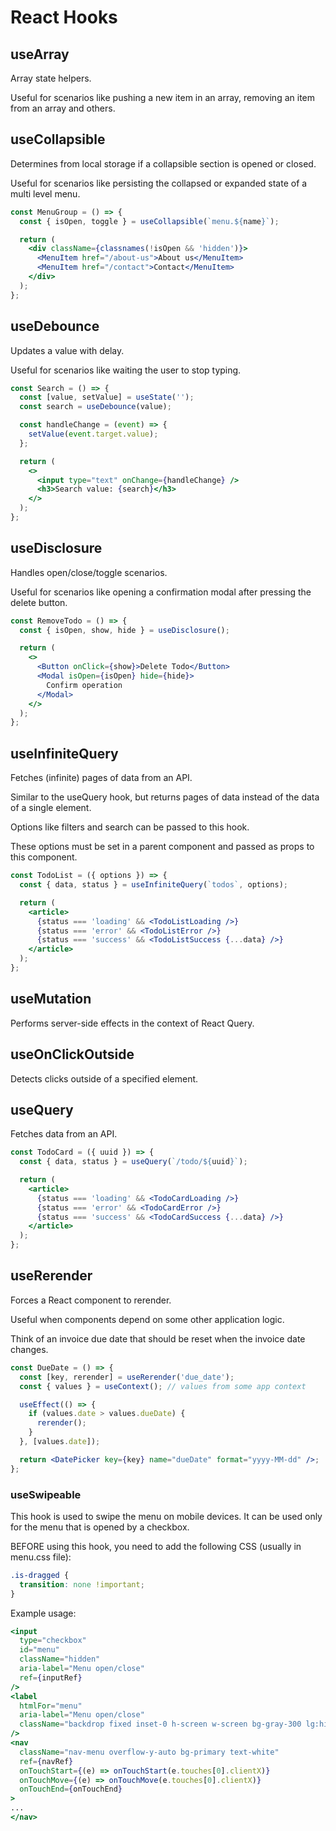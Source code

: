 # React Hooks

## useArray

Array state helpers.

Useful for scenarios like pushing a new item in an array, removing an item from an array and others.

## useCollapsible

Determines from local storage if a collapsible section is opened or closed.

Useful for scenarios like persisting the collapsed or expanded state of a multi level menu.

```jsx
const MenuGroup = () => {
  const { isOpen, toggle } = useCollapsible(`menu.${name}`);

  return (
    <div className={classnames(!isOpen && 'hidden')}>
      <MenuItem href="/about-us">About us</MenuItem>
      <MenuItem href="/contact">Contact</MenuItem>
    </div>
  );
};
```

## useDebounce

Updates a value with delay.

Useful for scenarios like waiting the user to stop typing.

```jsx
const Search = () => {
  const [value, setValue] = useState('');
  const search = useDebounce(value);

  const handleChange = (event) => {
    setValue(event.target.value);
  };

  return (
    <>
      <input type="text" onChange={handleChange} />
      <h3>Search value: {search}</h3>
    </>
  );
};
```

## useDisclosure

Handles open/close/toggle scenarios.

Useful for scenarios like opening a confirmation modal after pressing the delete button.

```jsx
const RemoveTodo = () => {
  const { isOpen, show, hide } = useDisclosure();

  return (
    <>
      <Button onClick={show}>Delete Todo</Button>
      <Modal isOpen={isOpen} hide={hide}>
        Confirm operation
      </Modal>
    </>
  );
};
```

## useInfiniteQuery

Fetches (infinite) pages of data from an API.

Similar to the useQuery hook, but returns pages of data instead of the data of a single element.

Options like filters and search can be passed to this hook.

These options must be set in a parent component and passed as props to this component.

```jsx
const TodoList = ({ options }) => {
  const { data, status } = useInfiniteQuery(`todos`, options);

  return (
    <article>
      {status === 'loading' && <TodoListLoading />}
      {status === 'error' && <TodoListError />}
      {status === 'success' && <TodoListSuccess {...data} />}
    </article>
  );
};
```

## useMutation

Performs server-side effects in the context of React Query.

## useOnClickOutside

Detects clicks outside of a specified element.

## useQuery

Fetches data from an API.

```jsx
const TodoCard = ({ uuid }) => {
  const { data, status } = useQuery(`/todo/${uuid}`);

  return (
    <article>
      {status === 'loading' && <TodoCardLoading />}
      {status === 'error' && <TodoCardError />}
      {status === 'success' && <TodoCardSuccess {...data} />}
    </article>
  );
};
```

## useRerender

Forces a React component to rerender.

Useful when components depend on some other application logic.

Think of an invoice due date that should be reset when the invoice date changes.

```jsx
const DueDate = () => {
  const [key, rerender] = useRerender('due_date');
  const { values } = useContext(); // values from some app context

  useEffect(() => {
    if (values.date > values.dueDate) {
      rerender();
    }
  }, [values.date]);

  return <DatePicker key={key} name="dueDate" format="yyyy-MM-dd" />;
};
```

### useSwipeable

This hook is used to swipe the menu on mobile devices. It can be used only for the menu that is opened by a checkbox.

BEFORE using this hook, you need to add the following CSS (usually in menu.css file):

```css
.is-dragged {
  transition: none !important;
}
```

Example usage:

```jsx
<input
  type="checkbox"
  id="menu"
  className="hidden"
  aria-label="Menu open/close"
  ref={inputRef}
/>
<label
  htmlFor="menu"
  aria-label="Menu open/close"
  className="backdrop fixed inset-0 h-screen w-screen bg-gray-300 lg:hidden"
/>
<nav
  className="nav-menu overflow-y-auto bg-primary text-white"
  ref={navRef}
  onTouchStart={(e) => onTouchStart(e.touches[0].clientX)}
  onTouchMove={(e) => onTouchMove(e.touches[0].clientX)}
  onTouchEnd={onTouchEnd}
>
...
</nav>
```

